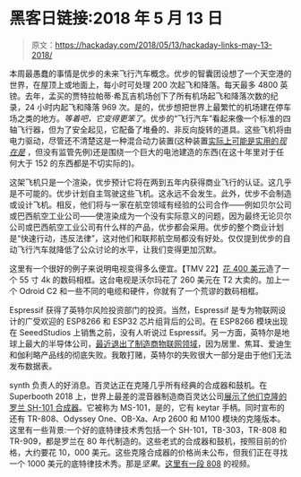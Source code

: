 # 黑客日链接:2018 年 5 月 13 日

> 原文：<https://hackaday.com/2018/05/13/hackaday-links-may-13-2018/>

本周最愚蠢的事情是优步的未来飞行汽车概念。优步的智囊团设想了一个天空港的世界，在屋顶上或地面上，每小时可处理 200 次起飞和降落。每天最多 4800 英镑。去年，孟买的贾特拉帕蒂·希瓦吉机场创下了所有机场起飞和降落次数的纪录，24 小时内起飞和降落 969 次。是的，优步想把世界上最繁忙的机场建在停车场之类的地方。*等着吧，它变得更笨了*。优步的“飞行汽车”看起来像一个标准的四轴飞行器，但为了安全起见，它配备了堆叠的、非反向旋转的道具。这些飞机将由电力驱动，尽管还不清楚这是一种混合动力装置(这种装置[实际上可能是实用的*现在是*](http://www.hypstair.eu) ，但没有监管先例)还是围绕一个巨大的电池建造的东西(在这十年里对于任何大于 152 的东西都是不切实际的)。

这架飞机只是一个渲染，优步预计它将在两到五年内获得商业飞行的认证。这几乎是不可能的。优步计划自主驾驶这些飞机。这永远不会发生。此外，优步不会制造或设计飞机。相反，他们将与一家在航空领域有经验的公司合作——例如贝尔公司或巴西航空工业公司——使渲染成为一个没有实际意义的问题，因为最终无论贝尔公司或巴西航空工业公司有什么样的产品，优步都会采用。优步的整个商业计划是“快速行动，违反法律”，这对他们和联邦航空局都没有好处。仅仅提到优步的自动飞行汽车就降低了公众讨论的水平，让我们变得更加沉默。

这里有一个很好的例子来说明电视变得多么便宜。【TMV 22】[花 400 美元](http://www.instructables.com/id/55inches-4K-Digital-Photo-Frame-Display/)造了一个 55 寸 4k 的数码相框。这台电视是沃尔玛花了 260 美元在 T2 大卖的。加上一个 Odroid C2 和一些不同的电缆和硬件，你就有了一个荒谬的数码相框。

Espressif 获得了英特尔风险投资部门的投资。当然，Espressif 是专为物联网设计的广受欢迎的 ESP8266 和 ESP32 芯片组背后的公司。在 ESP8266 模块出现在 SeeedStudios 上销售之前，没有人听说过 Espressif。另一方面，英特尔是地球上最大的半导体公司，[最近退出了制造商物联网领域](https://hackaday.com/2017/06/19/intel-discontinues-joule-galileo-and-edison-product-lines/)，因为居里、焦耳、爱迪生和伽利略产品线的彻底失败。我敢打赌，英特尔的失败很大一部分是由于他们无法发布数据表。

synth 负责人的好消息。百灵达正在克隆几乎所有经典的合成器和鼓机。在 Superbooth 2018 上，世界上最差的混音器制造商百灵达公司[展示了他们克隆的罗兰 SH-101 合成器](https://www.youtube.com/watch?v=eXLUibchXUg)。它被称为 MS-101，是的，它有 keytar 手柄。同时宣布的还有 TR-808、Odyssey One、OB-Xa、Arp 2600 和 M100 模块的克隆版本。这里有一些背景:一个好的底特律技术秀包括一个 SH-101，TB-303，TR-808 和 TR-909，都是罗兰在 80 年代制造的。这些老式的合成器和鼓机，按照目前的价格，大约要花 10，000 美元。这些克隆合成器的价格尚未公布，但我们正在寻找一个 1000 美元的底特律技术秀。那是*坚果*。[这里有一段 808](https://www.youtube.com/watch?v=zQPsln1d-Ek) 的视频。